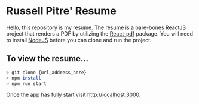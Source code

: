 # Russell Pitre' Resume 

Hello, this repository is my resume. The resume is a bare-bones ReactJS project 
that renders a PDF by utilizing the [React-pdf](https://react-pdf.org) package.
You will need to install [NodeJS](https://nodejs.org) before you can clone and
run the project.

## To view the resume...

```bash
> git clone {url_address_here}
> npm install
> npm run start
```

Once the app has fully start visit [http://localhost:3000](http://localhost:3000).
